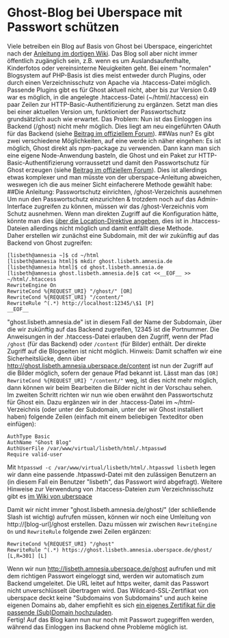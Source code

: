 # Ghost-Blog bei Uberspace mit Passwort schützen
Viele betreiben ein Blog auf Basis von Ghost bei Uberspace, eingerichtet nach der [Anleitung im dortigen Wiki](https://wiki.uberspace.de/cool:ghost). Das Blog soll aber nicht immer öffentlich zugänglich sein, z.B. wenn es um Auslandsaufenthalte, Kinderfotos oder vereinsinterne Neuigkeiten geht. Bei einem "normalen" Blogsystem auf PHP-Basis ist dies meist entweder durch Plugins, oder durch einen Verzeichnisschutz von Apache via .htaccess-Datei möglich. Passende Plugins gibt es für Ghost aktuell nicht, aber bis zur Version 0.49 war es möglich, in die angelegte .htaccess-Datei (~/html/.htaccess) ein paar Zeilen zur HTTP-Basic-Authentifizierung zu ergänzen.
Setzt man dies bei einer aktuellen Version um, funktioniert der Passwortschutz grundsätzlich auch wie erwartet. Das Problem: Nun ist das Einloggen ins Backend (/ghost) nicht mehr möglich. Dies liegt am neu eingeführten OAuth für das Backend (siehe [Beitrag im offiziellem Forum](https://ghost.org/forum/installation/15795-password-protected-blog-produces-error-while-trying-to-login/7/)).
##Was nun?
Es gibt zwei verschiedene Möglichkeiten, auf eine werde ich näher eingehen: Es ist möglich, Ghost direkt als npm-package zu verwenden. Dann kann man sich eine eigene Node-Anwendung basteln, die Ghost und ein Paket zur HTTP-Basic-Authentifizierung vorraussetzt und damit den Passwortschutz für Ghost erzeugen (siehe [Beitrag im offiziellem Forum](https://ghost.org/forum/installation/5105-solved-any-way-to-add-a-simple-authentication-method/12/)). Dies ist allerdings etwas komplexer und man müsste von der uberspace-Anleitung abweichen, weswegen ich die aus meiner Sicht einfacherere Methode gewählt habe:  
##Die Anleitung: Passwortschutz einrichten, /ghost-Verzeichnis ausnehmen
Um nun den Passwortschutz einzurichten & trotzdem noch auf das Admin-Interface zugreifen zu können, müssen wir das /ghost-Verzeichnis vom Schutz ausnehmen. Wenn man direkten Zugriff auf die Konfiguration hätte, könnte man dies [über die Location-Direktive angeben](https://ghost.org/forum/installation/15795-password-protected-blog-produces-error-while-trying-to-login/10/), dies ist in .htaccess-Dateien allerdings nicht möglich und damit entfällt diese Methode.  
Daher erstellen wir zunächst eine Subdomain, mit der wir zukünftig auf das Backend von Ghost zugreifen:  

    [lisbeth@amnesia ~]$ cd ~/html
    [lisbeth@amnesia html]$ mkdir ghost.lisbeth.amnesia.de
    [lisbeth@amnesia html]$ cd ghost.lisbeth.amnesia.de
    [lisbeth@amnesia ghost.lisbeth.amnesia.de]$ cat <<__EOF__ >> ~/html/.htaccess
    RewriteEngine On
    RewriteCond %{REQUEST_URI} "/ghost/" [OR]
    RewriteCond %{REQUEST_URI} "/content/"
    RewriteRule ^(.*) http://localhost:12345/\$1 [P]
    __EOF__

"ghost.lisbeth.amnesia.de" ist in diesem Fall der Name der Subdomain, über die wir zukünftig auf das Backend zugreifen, 12345 ist die Portnummer. Die Anweisungen in der .htaccess-Datei erlauben den Zugriff, wenn der Pfad `/ghost` (für das Backend) oder `/content` (für Bilder) enthält. Der direkte Zugriff auf die Blogseiten ist nicht möglich. Hinweis: Damit schaffen wir eine Sicherheitslücke, denn über http://ghost.lisbeth.amnesia.uberspace.de/content ist nun der Zugriff auf die Bilder möglich, sofern der genaue Pfad bekannt ist. Lässt man das `[OR] RewriteCond %{REQUEST_URI} "/content/"` weg, ist dies nicht mehr möglich, dann können wir beim Bearbeiten die Bilder nicht in der Vorschau sehen.  
Im zweiten Schritt richten wir nun wie oben erwähnt den Passwortschutz für Ghost ein. Dazu ergänzen wir in der .htaccess-Datei im ~/html-Verzeichnis (oder unter der Subdomain, unter der wir Ghost installiert haben) folgende Zeilen (einfach mit einem beliebigen Texteditor oben einfügen):

    AuthType Basic
    AuthName "Ghost Blog"
    AuthUserFile /var/www/virtual/lisbeth/html/.htpasswd
    Require valid-user

Mit `htpasswd -c /var/www/virtual/lisbeth/html/.htpasswd lisbeth` legen wir dann eine passende .htpasswd-Datei mit den zulässigen Benutzern an (in diesem Fall ein Benutzer "lisbeth", das Passwort wird abgefragt). Weitere Hinweise zur Verwendung von .htaccess-Dateien zum Verzeichnisschutz gibt es [im Wiki von uberspace](https://wiki.uberspace.de/webserver:htaccess#verzeichnisschutz)  

Damit wir nicht immer "ghost.lisbeth.amnesia.de/ghost/" (der schließende Slash ist wichtig) aufrufen müssen, können wir noch eine Umleitung von http://[blog-url]/ghost erstellen. Dazu müssen wir zwischen `RewriteEngine On` und `RewriteRule` folgende zwei Zeilen ergänzen:

    RewriteCond %{REQUEST_URI} "/ghost"
    RewriteRule ^(.*) https://ghost.lisbeth.amnesia.uberspace.de/ghost/ [L,R=301] [L]

Wenn wir nun http://lisbeth.amnesia.uberspace.de/ghost aufrufen und mit dem richtigen Passwort eingeloggt sind, werden wir automatisch zum Backend umgeleitet. Die URL leitet auf https weiter, damit das Passwort nicht unverschlüsselt übertragen wird. Das Wildcard-SSL-Zertifikat von uberspace deckt keine "Subdomains von Subdomains" und auch keine eigenen Domains ab, daher empfiehlt es sich [ein eigenes Zertifikat für die passende (Sub)Domain hochzuladen](https://wiki.uberspace.de/webserver:https).  
Fertig! Auf das Blog kann nun nur noch mit Passwort zugegriffen werden, während das Einloggen ins Backend ohne Probleme möglich ist.
